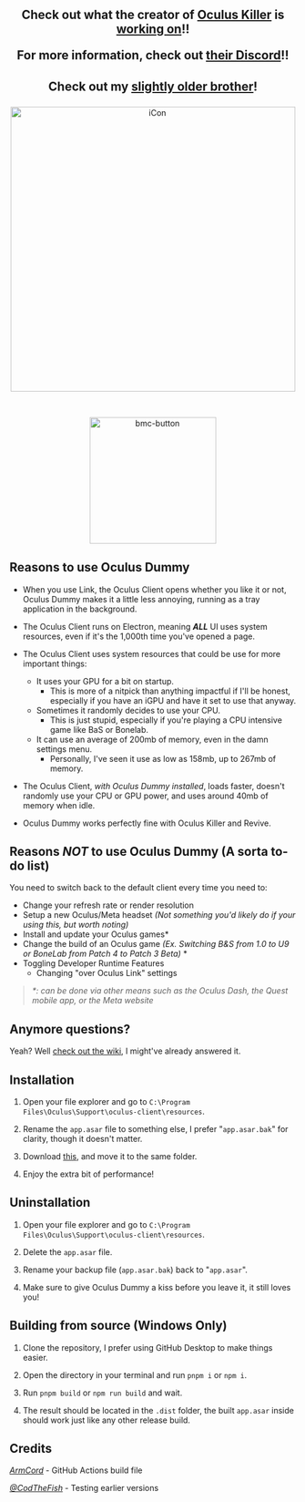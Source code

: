 <h2 align="center">Check out what the creator of <a href="https://github.com/irlbunny/OculusKiller">Oculus Killer</a> is <a href="https://github.com/BnuuySolutions/ReLinked">working on</a>!!

For more information, check out <a href="https://discord.gg/dPsfJhsGwb">their Discord</a>!!</h2>

<h2 align="center">Check out my <a href="https://github.com/kckarnige/OculusKillSwitch">slightly older brother</a>!</h2>

<h3 align="center"></h3>
<p align="center">
    <picture>
        <source media="(prefers-color-scheme: dark)" srcset="https://github.com/kckarnige/OculusDummy/blob/main/oculusdummy-banner-readme-dark.png?raw=true" width="500px">
        <img alt="iCon" src="https://github.com/kckarnige/OculusDummy/blob/main/oculusdummy-banner-readme.png?raw=true" width="500px">
    </picture> 
</p>
<br>


<p align="center">
    <a href="https://www.buymeacoffee.com/kckarnige">
        <img width="222" alt="bmc-button" src="https://github.com/kckarnige/kckarnige/assets/32397453/8da1edcc-2c3b-4628-8d82-4b53025a16ee">
    </a>
</p>

## Reasons to use Oculus Dummy

- When you use Link, the Oculus Client opens whether you like it or not, Oculus Dummy makes it a little less annoying, running as a tray application in the background.

- The Oculus Client runs on Electron, meaning _**ALL**_ UI uses system resources, even if it's the 1,000th time you've opened a page.

- The Oculus Client uses system resources that could be use for more important things:
    - It uses your GPU for a bit on startup.
        - This is more of a nitpick than anything impactful if I'll be honest, especially if you have an iGPU and have it set to use that anyway.
    - Sometimes it randomly decides to use your CPU.
        - This is just stupid, especially if you're playing a CPU intensive game like BaS or Bonelab.
    - It can use an average of 200mb of memory, even in the damn settings menu.
        - Personally, I've seen it use as low as 158mb, up to 267mb of memory.

- The Oculus Client, *with Oculus Dummy installed*, loads faster, doesn't randomly use your CPU or GPU power, and uses around 40mb of memory when idle.

- Oculus Dummy works perfectly fine with Oculus Killer and Revive.

## Reasons *NOT* to use Oculus Dummy (A sorta to-do list)

You need to switch back to the default client every time you need to:
- Change your refresh rate or render resolution
- Setup a new Oculus/Meta headset *(Not something you'd likely do if your using this, but worth noting)*
- Install and update your Oculus games\*
- Change the build of an Oculus game *(Ex. Switching B&S from 1.0 to U9 or BoneLab from Patch 4 to Patch 3 Beta)* *
- Toggling Developer Runtime Features
    - Changing "over Oculus Link" settings

> *\*: can be done via other means such as the Oculus Dash, the Quest mobile app, or the Meta website*

## Anymore questions?

Yeah? Well [check out the wiki](https://github.com/kckarnige/OculusDummy/wiki), I might've already answered it.

## Installation

1. Open your file explorer and go to `C:\Program Files\Oculus\Support\oculus-client\resources`.

2. Rename the `app.asar` file to something else, I prefer "`app.asar.bak`" for clarity, though it doesn't matter.

3. Download [this](https://github.com/kckarnige/OculusDummy/releases/latest/download/app.asar), and move it to the same folder.

4. Enjoy the extra bit of performance! 

## Uninstallation

1. Open your file explorer and go to `C:\Program Files\Oculus\Support\oculus-client\resources`.

2. Delete the `app.asar` file.

3. Rename your backup file (`app.asar.bak`) back to "`app.asar`".

4. Make sure to give Oculus Dummy a kiss before you leave it, it still loves you! 

## Building from source (Windows Only)

1. Clone the repository, I prefer using GitHub Desktop to make things easier.

2. Open the directory in your terminal and run `pnpm i` or `npm i`.

3. Run `pnpm build` or `npm run build` and wait.

4. The result should be located in the `.dist` folder, the built `app.asar` inside should work just like any other release build.

## Credits

*[ArmCord](https://github.com/ArmCord/ArmCord)* - GitHub Actions build file

*[@CodTheFish](https://github.com/CodTheFish)* - Testing earlier versions
